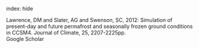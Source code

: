 index: hide

<div class="Citation">

  <div class="Citation-body">
    <div class="Citation-text">Lawrence, DM and Slater, AG and Swenson, SC, 2012: Simulation of present-day and future permafrost and seasonally frozen ground conditions in CCSM4. <span class="Article-journal">Journal of Climate, </span><span class="Article-volume">25, </span>2207-2225pp.</div>
    <div class="Citation-links">
      <div class="CitationLink" data-href="https://scholar.google.com/scholar?q=Simulation+of+present-day+and+future+permafrost+and+seasonally+frozen+ground+conditions+in+CCSM4">
        <div class="CitationLink-icon CitationLink-Scholar"></div>
        <div class="CitationLink-text">Google Scholar</div>
      </div>
    </div>
  </div>
</div>


<div class="Citation-copy">

</div>